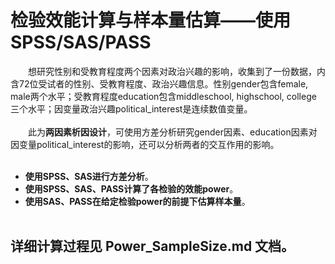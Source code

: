 检验效能计算与样本量估算——使用SPSS/SAS/PASS
=========================================
&ensp;&ensp;&ensp;&ensp;想研究性别和受教育程度两个因素对政治兴趣的影响，收集到了一份数据，内含72位受试者的性别、受教育程度、政治兴趣信息。性别gender包含female, male两个水平；受教育程度education包含middleschool, highschool, college 三个水平；因变量政治兴趣political_interest是连续数值变量。  
&ensp;&ensp;  
&ensp;&ensp;&ensp;&ensp;此为**两因素析因设计**，可使用方差分析研究gender因素、education因素对因变量political_interest的影响，还可以分析两者的交互作用的影响。  
&ensp;&ensp;  
* **使用SPSS、SAS进行方差分析**。  
* **使用SPSS、SAS、PASS计算了各检验的效能power**。  
* **使用SAS、PASS在给定检验power的前提下估算样本量**。  
&ensp;&ensp;  

详细计算过程见 Power_SampleSize.md 文档。  
---------------------------------------  




